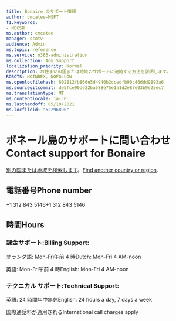 ```yaml
---
title: Bonaire のサポート情報
author: cmcatee-MSFT
f1.keywords:
- NOCSH
ms.author: cmcatee
manager: scotv
audience: Admin
ms.topic: reference
ms.service: o365-administration
ms.collection: Adm_Support
localization_priority: Normal
description: お住まいの国または地域のサポートに連絡する方法を説明します。
ROBOTS: NOINDEX, NOFOLLOW
ms.openlocfilehash: 602812fb866e5d4940b2ccedfb90c46ddd9893a6
ms.sourcegitcommit: de5fce90de22ba588e75e1a1d2e87e03b9e25ec7
ms.translationtype: MT
ms.contentlocale: ja-JP
ms.lasthandoff: 05/10/2021
ms.locfileid: "52296890"
---
```

# <a name="contact-support-for-bonaire"></a><span data-ttu-id="39a4c-103">ボネール島のサポートに問い合わせ</span><span class="sxs-lookup"><span data-stu-id="39a4c-103">Contact support for Bonaire</span></span>

<span data-ttu-id="39a4c-104">[別の国または地域を検索します](../../business-video/get-help-support.md)。</span><span class="sxs-lookup"><span data-stu-id="39a4c-104">[Find another country or region](../../business-video/get-help-support.md).</span></span>

## <a name="phone-number"></a><span data-ttu-id="39a4c-105">電話番号</span><span class="sxs-lookup"><span data-stu-id="39a4c-105">Phone number</span></span>
<span data-ttu-id="39a4c-106">+1 312 843 5146</span><span class="sxs-lookup"><span data-stu-id="39a4c-106">+1 312 843 5146</span></span>

## <a name="hours"></a><span data-ttu-id="39a4c-107">時間</span><span class="sxs-lookup"><span data-stu-id="39a4c-107">Hours</span></span>
### <a name="billing-support"></a><span data-ttu-id="39a4c-108">課金サポート:</span><span class="sxs-lookup"><span data-stu-id="39a4c-108">Billing Support:</span></span>

<span data-ttu-id="39a4c-109">オランダ語: Mon-Fri午前 4 時</span><span class="sxs-lookup"><span data-stu-id="39a4c-109">Dutch: Mon-Fri 4 AM-noon</span></span>

<span data-ttu-id="39a4c-110">英語: Mon-Fri午前 4 時</span><span class="sxs-lookup"><span data-stu-id="39a4c-110">English: Mon-Fri 4 AM-noon</span></span>

### <a name="technical-support"></a><span data-ttu-id="39a4c-111">テクニカル サポート:</span><span class="sxs-lookup"><span data-stu-id="39a4c-111">Technical Support:</span></span>

<span data-ttu-id="39a4c-112">英語: 24 時間年中無休</span><span class="sxs-lookup"><span data-stu-id="39a4c-112">English: 24 hours a day, 7 days a week</span></span>

<span data-ttu-id="39a4c-113">国際通話料が適用される</span><span class="sxs-lookup"><span data-stu-id="39a4c-113">International call charges apply</span></span>
